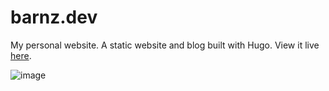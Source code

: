 # barnz.dev

My personal website. A static website and blog built with Hugo. View it live [here](https://barnz.dev).

![image](https://user-images.githubusercontent.com/77964259/171293228-037e73d0-0fac-49cb-904e-1fa2b4f30985.png)
